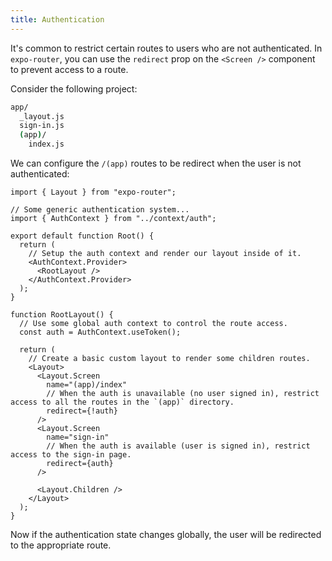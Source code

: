 ```yaml
---
title: Authentication
---
```


It's common to restrict certain routes to users who are not authenticated. In `expo-router`, you can use the `redirect` prop on the `<Screen />` component to prevent access to a route.

Consider the following project:

```bash title="File System"
app/
  _layout.js
  sign-in.js
  (app)/
    index.js
```

We can configure the `/(app)` routes to be redirect when the user is not authenticated:

```tsx title=app/_layout.js
import { Layout } from "expo-router";

// Some generic authentication system...
import { AuthContext } from "../context/auth";

export default function Root() {
  return (
    // Setup the auth context and render our layout inside of it.
    <AuthContext.Provider>
      <RootLayout />
    </AuthContext.Provider>
  );
}

function RootLayout() {
  // Use some global auth context to control the route access.
  const auth = AuthContext.useToken();

  return (
    // Create a basic custom layout to render some children routes.
    <Layout>
      <Layout.Screen
        name="(app)/index"
        // When the auth is unavailable (no user signed in), restrict access to all the routes in the `(app)` directory.
        redirect={!auth}
      />
      <Layout.Screen
        name="sign-in"
        // When the auth is available (user is signed in), restrict access to the sign-in page.
        redirect={auth}
      />

      <Layout.Children />
    </Layout>
  );
}
```

Now if the authentication state changes globally, the user will be redirected to the appropriate route.

<!-- TODO: Guide on using redirects and per-screen behavior -->
